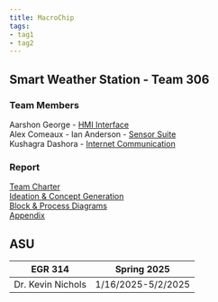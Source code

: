 ```yaml
---
title: MacroChip
tags:
- tag1
- tag2
---
```


## Smart Weather Station - Team 306

### Team Members

Aarshon George - [HMI Interface](https://aarshon.github.io)  
Alex Comeaux - 
Ian Anderson - [Sensor Suite](https://tortoise6323.github.io/Tortoise6323/)  
Kushagra Dashora - [Internet Communication](https://kdashora.github.io/kushagrad.github.io/)

### Report

[Team Charter](./report.md)  
[Ideation & Concept Generation](./ideation.md)  
[Block & Process Diagrams](./block.md)  
[Appendix](./appendix.md)

## ASU

EGR 314 | Spring 2025
----|--------
Dr. Kevin Nichols | 1/16/2025-5/2/2025
